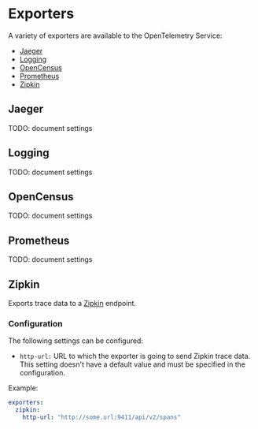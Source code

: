 # Exporters

A variety of exporters are available to the OpenTelemetry Service:

* [Jaeger](#jaeger)
* [Logging](#logging)
* [OpenCensus](#opencensus)
* [Prometheus](#prometheus)
* [Zipkin](#zipkin)

## <a name="jaeger"></a>Jaeger 
TODO: document settings 

## <a name="logging"></a>Logging
TODO: document settings 

## <a name="opencensus"></a>OpenCensus
TODO: document settings 

## <a name="prometheus"></a>Prometheus
TODO: document settings 

## <a name="zipkin"></a>Zipkin
Exports trace data to a [Zipkin](https://zipkin.io/) endpoint.

### Configuration

The following settings can be configured:

* `http-url:` URL to which the exporter is going to send Zipkin trace data. This
setting doesn't have a default value and must be specified in the configuration.

Example:

```yaml
exporters:
  zipkin:
    http-url: "http://some.url:9411/api/v2/spans"
```
